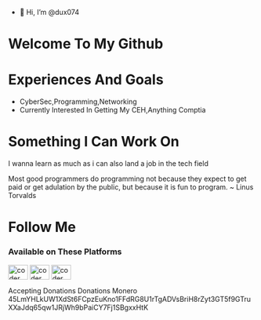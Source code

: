 - 👋 Hi, I’m @dux074

 # Welcome To My Github 

# Experiences And Goals 
 - CyberSec,Programming,Networking
- Currently Interested In Getting My CEH,Anything Comptia

# Something I Can Work On 
I wanna learn as much as i can also  land a job in the tech field 


Most good programmers do programming not because they expect to get paid or get adulation by the public,
but because it is fun to program.
~ Linus Torvalds



# Follow Me 

<h3 align="left">Available on These Platforms </h3>
<p align="left">
<a href="instagram.com/dux074/" target="blank"><img align="center" src="https://cdn.jsdelivr.net/npm/simple-icons@3.0.1/icons/instagram.svg" alt="coder" height="30" width="40" /></a>
<a href="https://beacons.page/dux074" target="blank"><img align="center" src="https://svgshare.com/i/WEc.svg" alt="coder" height="30" width="40" /></a>
 <a href="https://www.linkedin.com/in/dux-x-2461a6228/" target="blank"><img align="center" src="https://www.vectorlogo.zone/logos/linkedin/linkedin-ar21.svg" alt="coder" height="30" width="40" /></a>
 

 
Accepting Donations 
Donations Monero 45LmYHLkUW1XdSt6FCpzEuKno1FFdRG8U1rTgADVsBriH8rZyt3GT5f9GTruXXaJdq65qw1JRjWh9bPaiCY7Fj1SBgxxHtK

